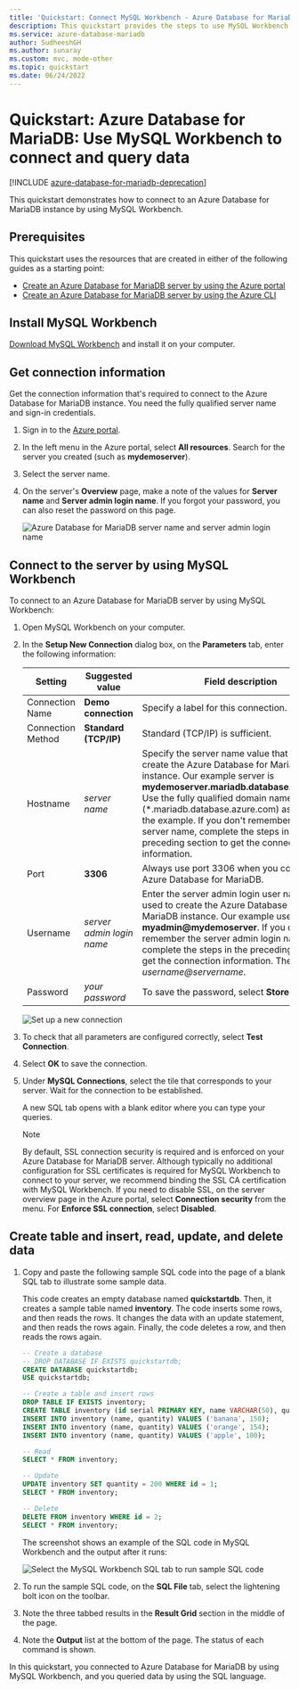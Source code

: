 ```yaml
---
title: 'Quickstart: Connect MySQL Workbench - Azure Database for MariaDB'
description: This quickstart provides the steps to use MySQL Workbench to connect to and query data from Azure Database for MariaDB.
ms.service: azure-database-mariadb
author: SudheeshGH
ms.author: sunaray
ms.custom: mvc, mode-other
ms.topic: quickstart
ms.date: 06/24/2022
---
```


# Quickstart: Azure Database for MariaDB: Use MySQL Workbench to connect and query data

[!INCLUDE [azure-database-for-mariadb-deprecation](includes/azure-database-for-mariadb-deprecation.md)]

This quickstart demonstrates how to connect to an Azure Database for MariaDB instance by using MySQL Workbench.

## Prerequisites

This quickstart uses the resources that are created in either of the following guides as a starting point:

- [Create an Azure Database for MariaDB server by using the Azure portal](./quickstart-create-mariadb-server-database-using-azure-portal.md)
- [Create an Azure Database for MariaDB server by using the Azure CLI](./quickstart-create-mariadb-server-database-using-azure-cli.md)

## Install MySQL Workbench

[Download MySQL Workbench](https://dev.mysql.com/downloads/workbench/) and install it on your computer.

## Get connection information

Get the connection information that's required to connect to the Azure Database for MariaDB instance. You need the fully qualified server name and sign-in credentials.

1. Sign in to the [Azure portal](https://portal.azure.com/).

2. In the left menu in the Azure portal, select **All resources**. Search for the server you created (such as **mydemoserver**).

3. Select the server name.

4. On the server's **Overview** page, make a note of the values for **Server name** and **Server admin login name**. If you forgot your password, you can also reset the password on this page.

   ![Azure Database for MariaDB server name and server admin login name](./media/connect-workbench/1_server-overview-name-login.png)

## Connect to the server by using MySQL Workbench

To connect to an Azure Database for MariaDB server by using MySQL Workbench:

1. Open MySQL Workbench on your computer.

2. In the **Setup New Connection** dialog box, on the **Parameters** tab, enter the following information:

   | Setting | Suggested value | Field description |
   |---|---|---|
   |   Connection Name | **Demo connection** | Specify a label for this connection. |
   | Connection Method | **Standard (TCP/IP)** | Standard (TCP/IP) is sufficient. |
   | Hostname | *server name* | Specify the server name value that you used to create the Azure Database for MariaDB instance. Our example server is **mydemoserver.mariadb.database.azure.com**. Use the fully qualified domain name (\*.mariadb.database.azure.com) as shown in the example. If you don't remember your server name, complete the steps in the preceding section to get the connection information.  |
   | Port | **3306** | Always use port 3306 when you connect to Azure Database for MariaDB. |
   | Username |  *server admin login name* | Enter the server admin login user name you used to create the Azure Database for MariaDB instance. Our example user name is **myadmin\@mydemoserver**. If you don't remember the server admin login name, complete the steps in the preceding section to get the connection information. The format is *username\@servername*.
   | Password | *your password* | To save the password, select **Store in Vault**. |

   ![Set up a new connection](./media/connect-workbench/2-setup-new-connection.png)

3. To check that all parameters are configured correctly, select **Test Connection**.

4. Select **OK** to save the connection.

5. Under **MySQL Connections**, select the tile that corresponds to your server. Wait for the connection to be established.

   A new SQL tab opens with a blank editor where you can type your queries.

   > [!NOTE]
   > By default, SSL connection security is required and is enforced on your Azure Database for MariaDB server. Although typically no additional configuration for SSL certificates is required for MySQL Workbench to connect to your server, we recommend binding the SSL CA certification with MySQL Workbench. If you need to disable SSL, on the server overview page in the Azure portal, select **Connection security** from the menu. For **Enforce SSL connection**, select **Disabled**.

## Create table and insert, read, update, and delete data

1. Copy and paste the following sample SQL code into the page of a blank SQL tab to illustrate some sample data.

    This code creates an empty database named **quickstartdb**. Then, it creates a sample table named **inventory**. The code inserts some rows, and then reads the rows. It changes the data with an update statement, and then reads the rows again. Finally, the code deletes a row, and then reads the rows again.

    ```sql
    -- Create a database
    -- DROP DATABASE IF EXISTS quickstartdb;
    CREATE DATABASE quickstartdb;
    USE quickstartdb;

    -- Create a table and insert rows
    DROP TABLE IF EXISTS inventory;
    CREATE TABLE inventory (id serial PRIMARY KEY, name VARCHAR(50), quantity INTEGER);
    INSERT INTO inventory (name, quantity) VALUES ('banana', 150);
    INSERT INTO inventory (name, quantity) VALUES ('orange', 154);
    INSERT INTO inventory (name, quantity) VALUES ('apple', 100);

    -- Read
    SELECT * FROM inventory;

    -- Update
    UPDATE inventory SET quantity = 200 WHERE id = 1;
    SELECT * FROM inventory;

    -- Delete
    DELETE FROM inventory WHERE id = 2;
    SELECT * FROM inventory;
    ```

    The screenshot shows an example of the SQL code in MySQL Workbench and the output after it runs:

    ![Select the MySQL Workbench SQL tab to run sample SQL code](media/connect-workbench/3-workbench-sql-tab.png)

2. To run the sample SQL code, on the **SQL File** tab, select the lightening bolt icon on the toolbar.
3. Note the three tabbed results in the **Result Grid** section in the middle of the page. 
4. Note the **Output** list at the bottom of the page. The status of each command is shown.

In this quickstart, you connected to Azure Database for MariaDB by using MySQL Workbench, and you queried data by using the SQL language.

<!--
## Next steps

> [!div class="nextstepaction"]
> [Migrate your database using Export and Import](./concepts-migrate-import-export.md)
-->

